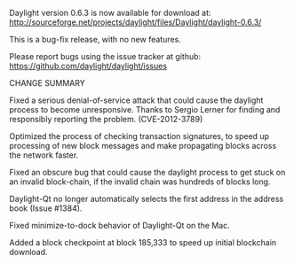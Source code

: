 Daylight version 0.6.3 is now available for download at:
  http://sourceforge.net/projects/daylight/files/Daylight/daylight-0.6.3/

This is a bug-fix release, with no new features.

Please report bugs using the issue tracker at github:
  https://github.com/daylight/daylight/issues

CHANGE SUMMARY

Fixed a serious denial-of-service attack that could cause the
daylight process to become unresponsive. Thanks to Sergio Lerner
for finding and responsibly reporting the problem. (CVE-2012-3789)

Optimized the process of checking transaction signatures, to
speed up processing of new block messages and make propagating
blocks across the network faster.

Fixed an obscure bug that could cause the daylight process to get
stuck on an invalid block-chain, if the invalid chain was
hundreds of blocks long.

Daylight-Qt no longer automatically selects the first address
in the address book (Issue #1384).

Fixed minimize-to-dock behavior of Daylight-Qt on the Mac.

Added a block checkpoint at block 185,333 to speed up initial
blockchain download.
